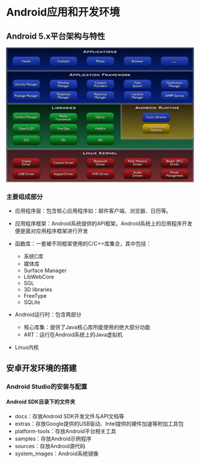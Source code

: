 # Android应用和开发环境

## Android 5.x平台架构与特性

![Android 5.x平台架构与特性](Android应用和开发环境.md_files\01.jpg)

### 主要组成部分

* 应用程序层：包含核心应用程序如：邮件客户端、浏览器、日历等。
* 应用程序框架：Android系统提供的API框架。Android系统上的应用程序开发便是面对应用程序框架进行开发
* 函数库：一套被不同框架使用的C/C++库集合，其中包括：
    * 系统C库
    * 媒体库
    * Surface Manager
    * LibWebCore
    * SGL
    * 3D libraries
    * FreeType
    * SQLite

* Android运行时：包含两部分
    * 核心库集：提供了Java核心库所能使用的绝大部分功能
    * ART：运行在Android系统上的Java虚拟机
* Linux内核

## 安卓开发环境的搭建

### Android Studio的安装与配置

#### Android SDK目录下的文件夹

* docs：存放Android SDK开发文件与API文档等
* extras：存放Google提供的USB驱动、Intel提供的硬件加速等附加工具包
* platform-tools：存放Android平台相关工具
* samples：存放Android示例程序
* sources：存放Android源代码
* system_images：Android系统镜像
